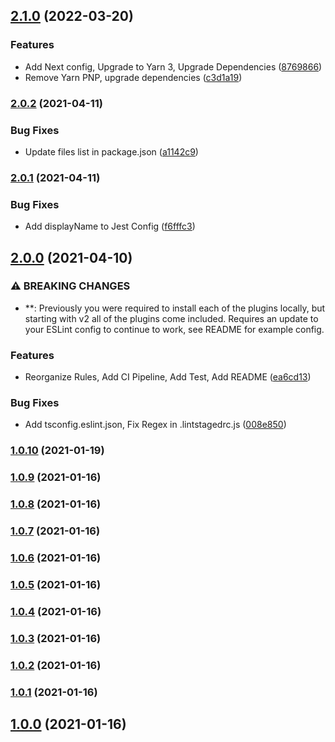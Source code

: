 

## [2.1.0](https://github.com/saeris/eslint-config/compare/v2.0.2...v2.1.0) (2022-03-20)


### Features

* Add Next config, Upgrade to Yarn 3, Upgrade Dependencies ([8769866](https://github.com/saeris/eslint-config/commit/8769866543c935748be198a027c68394a3b19169))
* Remove Yarn PNP, upgrade dependencies ([c3d1a19](https://github.com/saeris/eslint-config/commit/c3d1a19353d5776847701abff32d4a9bdcbd165e))

### [2.0.2](https://github.com/saeris/eslint-config/compare/v2.0.2...v2.1.0) (2021-04-11)


### Bug Fixes

* Update files list in package.json ([a1142c9](https://github.com/saeris/eslint-config/commit/a1142c93a5c9bc5b9d2d9696001c6715b1081964))

### [2.0.1](https://github.com/saeris/eslint-config/compare/v2.0.2...v2.1.0) (2021-04-11)


### Bug Fixes

* Add displayName to Jest Config ([f6fffc3](https://github.com/saeris/eslint-config/commit/f6fffc3778f87e015f808d1a70e3cc975a5968b2))

## [2.0.0](https://github.com/saeris/eslint-config/compare/v2.0.2...v2.1.0) (2021-04-10)


### ⚠ BREAKING CHANGES

* **: Previously you were required to install each of the plugins locally, but starting with v2 all of the plugins come included. Requires an update to your ESLint config to continue to work, see README for example config.

### Features

* Reorganize Rules, Add CI Pipeline, Add Test, Add README ([ea6cd13](https://github.com/saeris/eslint-config/commit/ea6cd138cbf873f0ad24f690d0c0cbef768496b8))


### Bug Fixes

* Add tsconfig.eslint.json, Fix Regex in .lintstagedrc.js ([008e850](https://github.com/saeris/eslint-config/commit/008e850f4b06a251b083e2d67664504aa0540803))

### [1.0.10](https://github.com/saeris/eslint-config/compare/v2.0.2...v2.1.0) (2021-01-19)

### [1.0.9](https://github.com/saeris/eslint-config/compare/v2.0.2...v2.1.0) (2021-01-16)

### [1.0.8](https://github.com/saeris/eslint-config/compare/v2.0.2...v2.1.0) (2021-01-16)

### [1.0.7](https://github.com/saeris/eslint-config/compare/v2.0.2...v2.1.0) (2021-01-16)

### [1.0.6](https://github.com/saeris/eslint-config/compare/v2.0.2...v2.1.0) (2021-01-16)

### [1.0.5](https://github.com/saeris/eslint-config/compare/v2.0.2...v2.1.0) (2021-01-16)

### [1.0.4](https://github.com/saeris/eslint-config/compare/v2.0.2...v2.1.0) (2021-01-16)

### [1.0.3](https://github.com/saeris/eslint-config/compare/v2.0.2...v2.1.0) (2021-01-16)

### [1.0.2](https://github.com/saeris/eslint-config/compare/v2.0.2...v2.1.0) (2021-01-16)

### [1.0.1](https://github.com/saeris/eslint-config/compare/v2.0.2...v2.1.0) (2021-01-16)

## [1.0.0](https://github.com/saeris/eslint-config/compare/v2.0.2...v2.1.0) (2021-01-16)